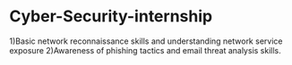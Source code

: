 # Cyber-Security-internship
 1)Basic network reconnaissance skills and understanding network service  exposure
2)Awareness of phishing tactics and email threat analysis skills.
